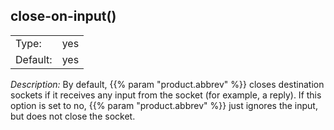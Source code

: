 ---
---
<!-- DISCLAIMER: This file is based on the syslog-ng Open Source Edition documentation https://github.com/balabit/syslog-ng-ose-guides/commit/2f4a52ee61d1ea9ad27cb4f3168b95408fddfdf2 and is used under the terms of The syslog-ng Open Source Edition Documentation License. The file has been modified by Axoflow. -->

## close-on-input()

|          |        |
| -------- | ------ |
| Type:    | yes|no |
| Default: | yes    |

*Description:* By default, {{% param "product.abbrev" %}} closes destination sockets if it receives any input from the socket (for example, a reply). If this option is set to no, {{% param "product.abbrev" %}} just ignores the input, but does not close the socket.

